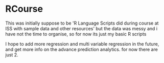 # RCourse
This was initially suppose to be 'R Language Scripts did during course at ISS with sample data and other resources'
but the data was messy and i have not the time to organise, so for now its just my basic R scripts

I hope to add more regression and multi variable regression in the future, and get more info on the advance prediction analytics.
for now there are just 2.
